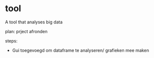 # tool

A tool that analyses big data

plan: prject afronden

steps:

- Gui toegevoegd om dataframe te analyseren/ grafieken mee maken
